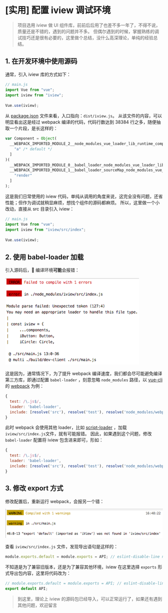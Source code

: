 # [实用] 配置 iview 调试环境

> 项目选用 iview 做 UI 组件库，前前后后用了也差不多一年了，不得不说，质量还是不错的，遇到的问题并不多。
> 但偶尔遇到的时候，掌握熟练的调试技巧还是很有必要的，这里做个总结，没什么高深理论，单纯的经验总结。

## 1. 在开发环境中使用源码

通常，引入 iview 库的方式如下：

```javascript
// main.js
import Vue from "vue";
import iview from "iview";

Vue.use(iview);
```

从 [package.json](https://github.com/iview/iview/blob/2.0/package.json#L16) 文件来看，入口指向：`dist/iview.js`。
从该文件的内容，可以明显看出这是经过 webpack 编译的代码，代码行数达到 38384 行之多，随便抽取一个片段，是长这样的：

```javascript
var Component = Object(
  __WEBPACK_IMPORTED_MODULE_2__node_modules_vue_loader_lib_runtime_component_normalizer__[
    "a" /* default */
  ]
)(
  __WEBPACK_IMPORTED_MODULE_0__babel_loader_node_modules_vue_loader_lib_selector_type_script_index_0_tabs_vue___default.a,
  __WEBPACK_IMPORTED_MODULE_1__babel_loader_sourceMap_node_modules_vue_loader_lib_template_compiler_index_id_data_v_8d2761c6_hasScoped_false_optionsId_0_buble_transforms_node_modules_vue_loader_lib_selector_type_template_index_0_tabs_vue__[
    "render"
  ]
);
```

这是我们日常使用的 iview 代码，单纯从调用的角度来说，这完全没有问题，还省性能；但作为调试就稍显麻烦，想找个组件的源码都麻烦。
所以，这里做一个小改动，直接从 src 目录引入 iview：

```javascript
// main.js
import Vue from "vue";
import iview from "iview/src/index";

Vue.use(iview);
```

## 2. 使用 babel-loader 加载

引入源码后， 编译环境**可能**会报错：

![webpack异常信息截图](../assets/iview-ac-debug/error-where-compile.png)

这是因为，通常情况下，为了提升 webpack 编译速度，我们都会尽可能避免编译第三方库，即通过配置 `babel-loader` ，刻意忽略 `node_modules` 路径，以 [vue-cli](https://github.com/vuejs/vue-cli/) 的 [webpack](https://github.com/vuejs-templates/webpack/blob/develop/template/build/webpack.base.conf.js#L56) 为例：

```javascript
{
  test: /\.js$/,
  loader: 'babel-loader',
  include: [resolve('src'), resolve('test'), resolve('node_modules/webpack-dev-server/client')]
}
```

此时 webpack 会使用其他 loader，比如 [script-loader](https://webpack.js.org/loaders/script-loader/) ，加载 `iview/src/index.js`文件，就有可能报错。
因此，如果遇到这个问题，修改 `babel-loader` 配置将 iview 包含进来即可，形如：

```javascript
{
  test: /\.js$/,
  loader: 'babel-loader',
  include: [resolve('src'), resolve('test'), resolve('node_modules/webpack-dev-server/client'), resolve('node_modules/iview/src')]
}
```

## 3. 修改 export 方式

修改配置后，重新运行 webpack，会报另一个错：

![导出包语句异常报警](../assets/iview-ac-debug/iview-src-export-warn.png)

查看 `iview/src/index.js` 文件，发现导出语句是这样的：

```javascript
module.exports.default = module.exports = API; // eslint-disable-line no-undef
```

不知道是为了兼容旧版本，还是为了兼容其他环境，iview 在这里选择 `exports` 形式导出包内容，这里将代码改为：

```javascript
// module.exports.default = module.exports = API; // eslint-disable-line no-undef
export default API;
```

> 到这里，理论上 iview 的源码包已经导入，可以正常运行了，如果还有遇到其他问题，欢迎留言
